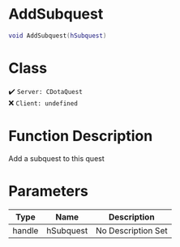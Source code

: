 # AddSubquest
```lua
void AddSubquest(hSubquest)
```
# Class
✔️ `Server: CDotaQuest`  
❌ `Client: undefined`  

# Function Description
Add a subquest to this quest
# Parameters
Type|Name|Description
--|--|--
handle|hSubquest|No Description Set
